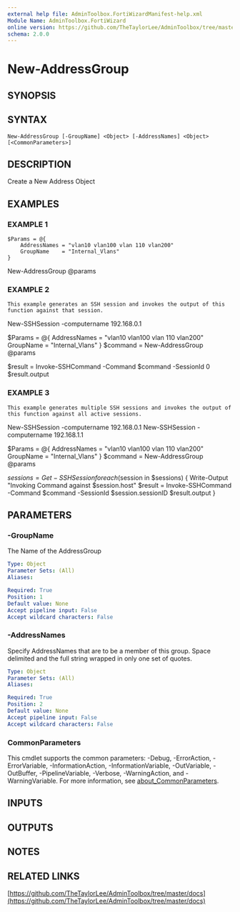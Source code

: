 ```yaml
---
external help file: AdminToolbox.FortiWizardManifest-help.xml
Module Name: AdminToolbox.FortiWizard
online version: https://github.com/TheTaylorLee/AdminToolbox/tree/master/docs
schema: 2.0.0
---
```


# New-AddressGroup

## SYNOPSIS

## SYNTAX

```
New-AddressGroup [-GroupName] <Object> [-AddressNames] <Object> [<CommonParameters>]
```

## DESCRIPTION
Create a New Address Object

## EXAMPLES

### EXAMPLE 1
```
$Params = @{
    AddressNames = "vlan10 vlan100 vlan 110 vlan200"
    GroupName    = "Internal_Vlans"
}
```

New-AddressGroup @params

### EXAMPLE 2
```
This example generates an SSH session and invokes the output of this function against that session.
```

New-SSHSession -computername 192.168.0.1

$Params = @{
    AddressNames = "vlan10 vlan100 vlan 110 vlan200"
    GroupName    = "Internal_Vlans"
}
$command = New-AddressGroup @params

$result = Invoke-SSHCommand -Command $command -SessionId 0
$result.output

### EXAMPLE 3
```
This example generates multiple SSH sessions and invokes the output of this function against all active sessions.
```

New-SSHSession -computername 192.168.0.1
New-SSHSession -computername 192.168.1.1

$Params = @{
    AddressNames = "vlan10 vlan100 vlan 110 vlan200"
    GroupName    = "Internal_Vlans"
}
$command = New-AddressGroup @params

$sessions = Get-SSHSession
foreach ($session in $sessions) {
    Write-Output "Invoking Command against $session.host"
    $result = Invoke-SSHCommand -Command $command -SessionId $session.sessionID
    $result.output
}

## PARAMETERS

### -GroupName
The Name of the AddressGroup

```yaml
Type: Object
Parameter Sets: (All)
Aliases:

Required: True
Position: 1
Default value: None
Accept pipeline input: False
Accept wildcard characters: False
```

### -AddressNames
Specify AddressNames that are to be a member of this group.
Space delimited and the full string wrapped in only one set of quotes.

```yaml
Type: Object
Parameter Sets: (All)
Aliases:

Required: True
Position: 2
Default value: None
Accept pipeline input: False
Accept wildcard characters: False
```

### CommonParameters
This cmdlet supports the common parameters: -Debug, -ErrorAction, -ErrorVariable, -InformationAction, -InformationVariable, -OutVariable, -OutBuffer, -PipelineVariable, -Verbose, -WarningAction, and -WarningVariable. For more information, see [about_CommonParameters](http://go.microsoft.com/fwlink/?LinkID=113216).

## INPUTS

## OUTPUTS

## NOTES

## RELATED LINKS

[https://github.com/TheTaylorLee/AdminToolbox/tree/master/docs](https://github.com/TheTaylorLee/AdminToolbox/tree/master/docs)

